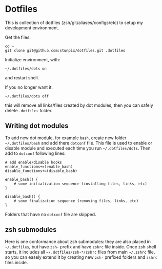Dotfiles
========

This is collection of dotfiles (zsh/git/aliases/configs/etc) to setup my development environment.

Get the files:

    cd ~
    git clone git@github.com:stunpix/dotfiles.git .dotfiles

Initialize environment, with:

    ~/.dotfiles/dots on

and restart shell.

If you no longer want it:

    ~/.dotfiles/dots off

this will remove all links/files created by dot modules, then you can safely delete `.dotfiles` folder.

Writing dot modules
-------------------

To add new dot module, for example `bash`, create new folder `~/.dotfiles/bash` and add there `dotconf` file. This file is used to enable or disable module and executed each time you run `~/.dotfiles/dots`. Then add to `dotconf` following lines:

	# add enable/disable hooks
    enable_functions+=(enable_bash)
    disable_functions+=(disable_bash)

    enable_bash() {
    	# some initialization sequence (installing files, links, etc)
    }

    disable_bash() {
    	# some finalization sequence (removing files, links, etc)
    }

Folders that have no `dotconf` file are skipped.

zsh submodules
--------------

Here is one conformance about zsh submodules: they are also placed in `~/.dotfiles`, but have `zsh-` prefix and have `zshrc` file inside. Once zsh shell starts, it includes all `~/.dotfiles/zsh-*/zshrc` files from main `~/.zshrc` file, so you can easely extend it by creating new `zsh-` prefixed folders and `zshrc` files inside.